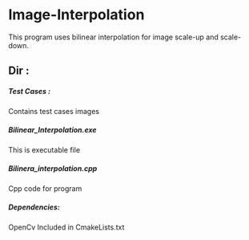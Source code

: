 # Image-Interpolation
This program uses bilinear interpolation for image scale-up and scale-down.

## Dir :
##### Test Cases :
Contains test cases images

##### Bilinear_Interpolation.exe
This is executable file 

##### Bilinera_interpolation.cpp
Cpp code for program

##### Dependencies:
OpenCv
Included in CmakeLists.txt
